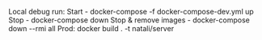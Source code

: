 Local debug run:
Start - docker-compose -f docker-compose-dev.yml up
Stop -  docker-compose down
Stop & remove images -  docker-compose down --rmi all
Prod:
docker build . -t natali/server
